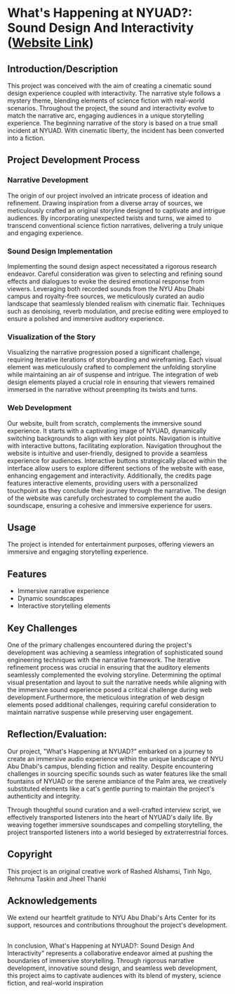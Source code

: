 # What's Happening at NYUAD?: Sound Design And Interactivity ([Website Link](https://jheel2006.github.io/Sound_Project/))


## Introduction/Description
This project was conceived with the aim of creating a cinematic sound design experience coupled with interactivity. The narrative style follows a mystery theme, blending elements of science fiction with real-world scenarios. Throughout the project, the sound and interactivity evolve to match the narrative arc, engaging audiences in a unique storytelling experience. The beginning narrative of the story is based on a true small incident at NYUAD. With cinematic liberty, the incident has been converted into a fiction. 


## Project Development Process

### Narrative Development
The origin of our project involved an intricate process of ideation and refinement. Drawing inspiration from a diverse array of sources, we meticulously crafted an original storyline designed to captivate and intrigue audiences. By incorporating unexpected twists and turns, we aimed to transcend conventional science fiction narratives, delivering a truly unique and engaging experience.

### Sound Design Implementation
Implementing the sound design aspect necessitated a rigorous research endeavor. Careful consideration was given to selecting and refining sound effects and dialogues to evoke the desired emotional response from viewers. Leveraging both recorded sounds from the NYU Abu Dhabi campus and royalty-free sources, we meticulously curated an audio landscape that seamlessly blended realism with cinematic flair. Techniques such as denoising, reverb modulation, and precise editing were employed to ensure a polished and immersive auditory experience.

### Visualization of the Story
Visualizing the narrative progression posed a significant challenge, requiring iterative iterations of storyboarding and wireframing. Each visual element was meticulously crafted to complement the unfolding storyline while maintaining an air of suspense and intrigue. The integration of web design elements played a crucial role in ensuring that viewers remained immersed in the narrative without preempting its twists and turns.

### Web Development
Our website, built from scratch, complements the immersive sound experience. It starts with a captivating image of NYUAD, dynamically switching backgrounds to align with key plot points. Navigation is intuitive with interactive buttons, facilitating exploration. Navigation throughout the website is intuitive and user-friendly, designed to provide a seamless experience for audiences. Interactive buttons strategically placed within the interface allow users to explore different sections of the website with ease, enhancing engagement and interactivity. Additionally, the credits page features interactive elements, providing users with a personalized touchpoint as they conclude their journey through the narrative. The design of the website was carefully orchestrated to complement the audio soundscape, ensuring a cohesive and immersive experience for users. 

## Usage
The project is intended for entertainment purposes, offering viewers an immersive and engaging storytelling experience.

## Features
- Immersive narrative experience
- Dynamic soundscapes
- Interactive storytelling elements

## Key Challenges
One of the primary challenges encountered during the project's development was achieving a seamless integration of sophisticated sound engineering techniques with the narrative framework. The iterative refinement process was crucial in ensuring that the auditory elements seamlessly complemented the evolving storyline. Determining the optimal visual presentation and layout to suit the narrative needs while aligning with the immersive sound experience posed a critical challenge during web development.Furthermore, the meticulous integration of web design elements posed additional challenges, requiring careful consideration to maintain narrative suspense while preserving user engagement.

## Reflection/Evaluation:
Our project, "What's Happening at NYUAD?" embarked on a journey to create an immersive audio experience within the unique landscape of NYU Abu Dhabi's campus, blending fiction and reality. Despite encountering challenges in sourcing specific sounds such as water features like the small fountains of NYUAD or the serene ambiance of the Palm area, we creatively substituted elements like a cat's gentle purring to maintain the project's authenticity and integrity.

Through thoughtful sound curation and a well-crafted interview script, we effectively transported listeners into the heart of NYUAD's daily life. By weaving together immersive soundscapes and compelling storytelling, the project transported listeners into a world besieged by extraterrestrial forces. 

## Copyright 
This project is an original creative work of Rashed Alshamsi, Tinh Ngo, Rehnuma Taskin and Jheel Thanki

## Acknowledgements
We extend our heartfelt gratitude to NYU Abu Dhabi's Arts Center for its support, resources and contributions throughout the project's development.

##
In conclusion, What's Happening at NYUAD?: Sound Design And Interactivity" represents a collaborative endeavor aimed at pushing the boundaries of immersive storytelling. Through rigorous narrative development, innovative sound design, and seamless web development, this project aims to captivate audiences with its blend of mystery, science fiction, and real-world inspiration